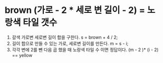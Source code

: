 brown (가로 - 2 * 세로 변 길이 - 2) = 노랑색 타일 갯수
============

1. 갈색 가로변 세로변 길이 합을 구한다. s = brown + 4 / 2;
2. 길이 합으로 만들 수 있는 가로, 세로변 길이를 만든다. m = s - i;
3. 각각 변에 2를 뺀 다음 곱 했을 때 노랑색 타일 수 이면 정답이다. (m - 2 )* (i - 2) == yellow
